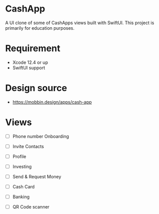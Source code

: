 # CashApp

A UI clone of some of CashApps views built with SwiftUI. This project is primarily for education purposes.


# Requirement 
- Xcode 12.4 or up 
- SwiftUI support


# Design source 
- https://mobbin.design/apps/cash-app


# Views 
- [ ] Phone number Onboarding
- [ ] Invite Contacts 
- [ ] Profile 
- [ ] Investing 
- [ ] Send & Request Money
- [ ] Cash Card
- [ ] Banking
- [ ] QR Code scanner 



